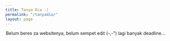 ```yaml
---
title: Tanya Dia :)
permalink: "/tanyadia/"
layout: page
---
```


<div class="message" style="text-align: center; ">
Belum beres za websitenya, belum sempet edit (-,-") lagi banyak deadline... <br/>
</div>

